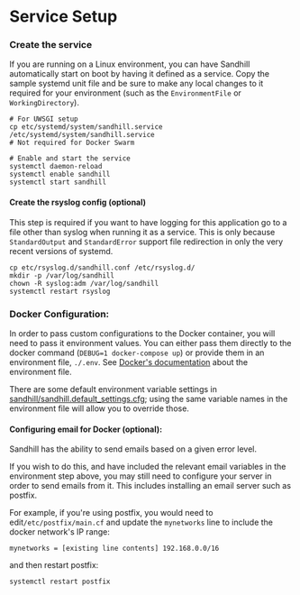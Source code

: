 Service Setup
==============

### Create the service
If you are running on a Linux environment, you can have Sandhill automatically start on
boot by having it defined as a service. Copy the sample systemd unit file and be sure to make
any local changes to it required for your environment (such as the `EnvironmentFile` or `WorkingDirectory`).

```
# For UWSGI setup
cp etc/systemd/system/sandhill.service /etc/systemd/system/sandhill.service
# Not required for Docker Swarm

# Enable and start the service
systemctl daemon-reload
systemctl enable sandhill
systemctl start sandhill
```

#### Create the rsyslog config (optional)
This step is required if you want to have logging for this application go to
a file other than syslog when running it as a service. This is only because `StandardOutput` and `StandardError`
support file redirection in only the very recent versions of systemd.

```
cp etc/rsyslog.d/sandhill.conf /etc/rsyslog.d/
mkdir -p /var/log/sandhill
chown -R syslog:adm /var/log/sandhill
systemctl restart rsyslog
```

### Docker Configuration:
In order to pass custom configurations to the Docker container, you will need to pass it
environment values. You can either pass them directly to the docker command
(`DEBUG=1 docker-compose up`) or provide them in an environment file,
`./.env`. See [Docker's documentation](https://docs.docker.com/compose/env-file/)
about the environment file. 

There are some default environment variable settings in
[sandhill/sandhill.default_settings.cfg](https://github.com/MSU-Libraries/sandhill/blob/master/sandhill/sandhill.default_settings.cfg);
using the same variable names in the environment file will allow you to override those. 

#### Configuring email for Docker (optional):
Sandhill has the ability to send emails based on a given error level.

If you wish to do this, and have included the relevant email variables in the environment step above, you may still need to configure your server in order to send emails from it. This includes installing an email server such as postfix.

For example, if you're using postfix, you would need to edit`/etc/postfix/main.cf` and update the
`mynetworks` line to include the docker network's IP range:
```
mynetworks = [existing line contents] 192.168.0.0/16
```

and then restart postfix:
```
systemctl restart postfix
```

